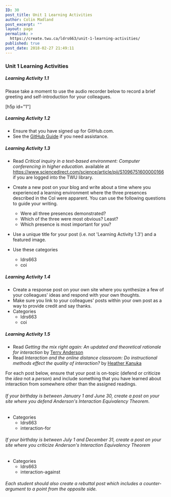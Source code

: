 ```yaml
---
ID: 30
post_title: Unit 1 Learning Activities
author: Colin Madland
post_excerpt: ""
layout: page
permalink: >
  https://create.twu.ca/ldrs663/unit-1-learning-activities/
published: true
post_date: 2018-02-27 21:49:11
---
```

### Unit 1 Learning Activities

##### Learning Activity 1.1
Please take a moment to use the audio recorder below to record a brief greeting and self-introduction for your colleagues.

 [h5p id="1"]

##### Learning Activity 1.2
- Ensure that you have signed up for GitHub.com.
- See the [GitHub Guide](https://create.twu.ca/ldrs663/github-guide/) if you need assistance.

##### Learning Activity 1.3

- Read *Critical inquiry in a text-based environment: Computer conferencing in higher education.* available at https://www.sciencedirect.com/science/article/pii/S1096751600000166 if you are logged into the TWU library.

- Create a new post on your blog and write about a time where you experienced a learning environment where the three presences described in the CoI were apparent. You can use the following questions to guide your writing.
  - Were all three presences demonstrated?
  - Which of the three were most obvious? Least?
  - Which presence is most important for you?
- Use a unique title for your post (i.e. not 'Learning Activity 1.3') and a featured image.
- Use these categories
  - ldrs663
  - coi

##### Learning Activity 1.4

- Create a response post on your own site where you synthesize a few of your colleagues' ideas and respond with your own thoughts.
- Make sure you link to your colleagues' posts within your own post as a way to provide credit and say thanks.
- Categories
  - ldrs663
  - coi

##### Learning Activity 1.5

- Read *Getting the mix right again: An updated and theoretical rationale for interaction* by [Terry Anderson](http://www.irrodl.org/index.php/irrodl/article/view/149/230)
- Read *Interaction and the online distance classroom: Do instructional methods effect the quality of interaction?* by [Heather Kanuka](https://link.springer.com/article/10.1007/s12528-011-9049-4)

For each post below, ensure that your post is on-topic (defend or criticize the *idea* not a *person*) and include something that you have learned about interaction from somewhere other than the assigned readings.

###### If your birthday is between January 1 and June 30, create a post on your site where you defend Anderson's Interaction Equivalency Theorem.
- Categories
  - ldrs663
  - interaction-for

###### If your birthday is between July 1 and December 31, create a post on your site where you criticize Anderson's Interaction Equivalency Theorem
- Categories
  - ldrs663
  - interaction-against

###### Each student should also create a rebuttal post which includes a counter-argument to a point from the opposite side.

#####

